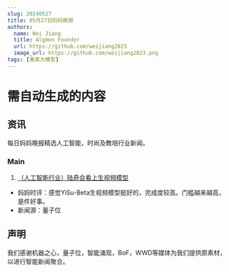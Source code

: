 ```yaml
---
slug: 20240527
title: 05月27日妈妈晚报
authors:
  name: Wei Jiang
  title: Algmon Founder
  url: https://github.com/weijiang2023
  image_url: https://github.com/weijiang2023.png
tags: [垂类大模型]
---
```


# 需自动生成的内容
## 资讯
每日妈妈晚报精选人工智能，时尚及教培行业新闻。

### Main

1. [（人工智能行业）陆奇会看上生视频模型](https://mp.weixin.qq.com/s/eixfM11-WnYmFB75L84rjg)
* 妈妈时评：感觉YiSu-Beta生视频模型挺好的，完成度较高。门槛越来越高，是件好事。
* 新闻源：量子位

## 声明

我们感谢机器之心，量子位，智能涌现，BoF，WWD等媒体为我们提供原素材，以进行智能新闻聚合。